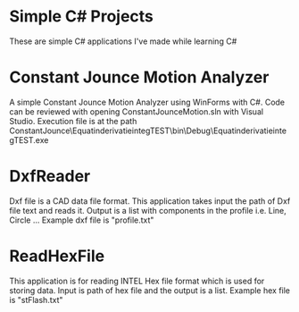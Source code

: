 # Simple C# Projects
These are simple C# applications I've made while learning C#

# Constant Jounce Motion Analyzer
A simple Constant Jounce Motion Analyzer using WinForms with C#. 
Code can be reviewed with opening ConstantJounceMotion.sln with Visual Studio. Execution file is at the path ConstantJounce\EquatinderivatieintegTEST\bin\Debug\EquatinderivatieintegTEST.exe

# DxfReader
Dxf file is a CAD data file format. This application takes input the path of Dxf file text and reads it. Output is a list with components in the profile i.e. Line, Circle ...
Example dxf file is "profile.txt"

# ReadHexFile
This application is for reading INTEL Hex file format which is used for storing data. Input is path of hex file and the output is a list.
Example hex file is "stFlash.txt"
